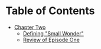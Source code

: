 # Table of Contents
* [Chapter Two](_posts)
  * [Defining "Small Wonder"](_posts/2016-07-04-defining-small-wonder.markdown)
  * [Review of Episode One](_posts/pilotepisode.markdown)
